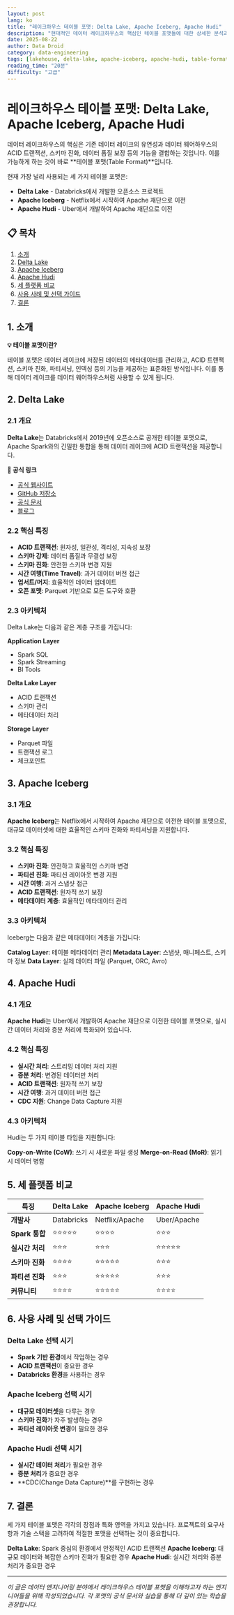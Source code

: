 ```yaml
---
layout: post
lang: ko
title: "레이크하우스 테이블 포맷: Delta Lake, Apache Iceberg, Apache Hudi"
description: "현대적인 데이터 레이크하우스의 핵심인 테이블 포맷들에 대한 상세한 분석과 비교"
date: 2025-08-22
author: Data Droid
category: data-engineering
tags: [lakehouse, delta-lake, apache-iceberg, apache-hudi, table-format, data-lake]
reading_time: "20분"
difficulty: "고급"
---
```


# 레이크하우스 테이블 포맷: Delta Lake, Apache Iceberg, Apache Hudi

데이터 레이크하우스의 핵심은 기존 데이터 레이크의 유연성과 데이터 웨어하우스의 ACID 트랜잭션, 스키마 진화, 데이터 품질 보장 등의 기능을 결합하는 것입니다. 이를 가능하게 하는 것이 바로 **테이블 포맷(Table Format)**입니다.

현재 가장 널리 사용되는 세 가지 테이블 포맷은:

- **Delta Lake** - Databricks에서 개발한 오픈소스 프로젝트
- **Apache Iceberg** - Netflix에서 시작하여 Apache 재단으로 이전
- **Apache Hudi** - Uber에서 개발하여 Apache 재단으로 이전

## 📋 목차

1. [소개](#소개)
2. [Delta Lake](#delta-lake)
3. [Apache Iceberg](#apache-iceberg)
4. [Apache Hudi](#apache-hudi)
5. [세 플랫폼 비교](#세-플랫폼-비교)
6. [사용 사례 및 선택 가이드](#사용-사례-및-선택-가이드)
7. [결론](#결론)

## 1. 소개

**💡 테이블 포맷이란?**

테이블 포맷은 데이터 레이크에 저장된 데이터의 메타데이터를 관리하고, ACID 트랜잭션, 스키마 진화, 파티셔닝, 인덱싱 등의 기능을 제공하는 표준화된 방식입니다. 이를 통해 데이터 레이크를 데이터 웨어하우스처럼 사용할 수 있게 됩니다.

## 2. Delta Lake

### 2.1 개요

**Delta Lake**는 Databricks에서 2019년에 오픈소스로 공개한 테이블 포맷으로, Apache Spark와의 긴밀한 통합을 통해 데이터 레이크에 ACID 트랜잭션을 제공합니다.

**🔗 공식 링크**
- [공식 웹사이트](https://delta.io/)
- [GitHub 저장소](https://github.com/delta-io/delta)
- [공식 문서](https://docs.delta.io/)
- [블로그](https://delta.io/blog/)

### 2.2 핵심 특징

- **ACID 트랜잭션**: 원자성, 일관성, 격리성, 지속성 보장
- **스키마 강제**: 데이터 품질과 무결성 보장
- **스키마 진화**: 안전한 스키마 변경 지원
- **시간 여행(Time Travel)**: 과거 데이터 버전 접근
- **업서트/머지**: 효율적인 데이터 업데이트
- **오픈 포맷**: Parquet 기반으로 모든 도구와 호환

### 2.3 아키텍처

Delta Lake는 다음과 같은 계층 구조를 가집니다:

**Application Layer**
- Spark SQL
- Spark Streaming
- BI Tools

**Delta Lake Layer**
- ACID 트랜잭션
- 스키마 관리
- 메타데이터 처리

**Storage Layer**
- Parquet 파일
- 트랜잭션 로그
- 체크포인트

## 3. Apache Iceberg

### 3.1 개요

**Apache Iceberg**는 Netflix에서 시작하여 Apache 재단으로 이전한 테이블 포맷으로, 대규모 데이터셋에 대한 효율적인 스키마 진화와 파티셔닝을 지원합니다.

### 3.2 핵심 특징

- **스키마 진화**: 안전하고 효율적인 스키마 변경
- **파티션 진화**: 파티션 레이아웃 변경 지원
- **시간 여행**: 과거 스냅샷 접근
- **ACID 트랜잭션**: 원자적 쓰기 보장
- **메타데이터 계층**: 효율적인 메타데이터 관리

### 3.3 아키텍처

Iceberg는 다음과 같은 메타데이터 계층을 가집니다:

**Catalog Layer**: 테이블 메타데이터 관리
**Metadata Layer**: 스냅샷, 매니페스트, 스키마 정보
**Data Layer**: 실제 데이터 파일 (Parquet, ORC, Avro)

## 4. Apache Hudi

### 4.1 개요

**Apache Hudi**는 Uber에서 개발하여 Apache 재단으로 이전한 테이블 포맷으로, 실시간 데이터 처리와 증분 처리에 특화되어 있습니다.

### 4.2 핵심 특징

- **실시간 처리**: 스트리밍 데이터 처리 지원
- **증분 처리**: 변경된 데이터만 처리
- **ACID 트랜잭션**: 원자적 쓰기 보장
- **시간 여행**: 과거 데이터 버전 접근
- **CDC 지원**: Change Data Capture 지원

### 4.3 아키텍처

Hudi는 두 가지 테이블 타입을 지원합니다:

**Copy-on-Write (CoW)**: 쓰기 시 새로운 파일 생성
**Merge-on-Read (MoR)**: 읽기 시 데이터 병합

## 5. 세 플랫폼 비교

| 특징 | Delta Lake | Apache Iceberg | Apache Hudi |
|------|-------------|----------------|-------------|
| **개발사** | Databricks | Netflix/Apache | Uber/Apache |
| **Spark 통합** | ⭐⭐⭐⭐⭐ | ⭐⭐⭐⭐ | ⭐⭐⭐ |
| **실시간 처리** | ⭐⭐⭐ | ⭐⭐⭐ | ⭐⭐⭐⭐⭐ |
| **스키마 진화** | ⭐⭐⭐⭐ | ⭐⭐⭐⭐⭐ | ⭐⭐⭐ |
| **파티션 진화** | ⭐⭐⭐ | ⭐⭐⭐⭐⭐ | ⭐⭐⭐ |
| **커뮤니티** | ⭐⭐⭐⭐ | ⭐⭐⭐⭐⭐ | ⭐⭐⭐⭐ |

## 6. 사용 사례 및 선택 가이드

### Delta Lake 선택 시기
- **Spark 기반 환경**에서 작업하는 경우
- **ACID 트랜잭션**이 중요한 경우
- **Databricks 환경**을 사용하는 경우

### Apache Iceberg 선택 시기
- **대규모 데이터셋**을 다루는 경우
- **스키마 진화**가 자주 발생하는 경우
- **파티션 레이아웃 변경**이 필요한 경우

### Apache Hudi 선택 시기
- **실시간 데이터 처리**가 필요한 경우
- **증분 처리**가 중요한 경우
- **CDC(Change Data Capture)**를 구현하는 경우

## 7. 결론

세 가지 테이블 포맷은 각각의 장점과 특화 영역을 가지고 있습니다. 프로젝트의 요구사항과 기술 스택을 고려하여 적절한 포맷을 선택하는 것이 중요합니다.

**Delta Lake**: Spark 중심의 환경에서 안정적인 ACID 트랜잭션
**Apache Iceberg**: 대규모 데이터와 복잡한 스키마 진화가 필요한 경우
**Apache Hudi**: 실시간 처리와 증분 처리가 중요한 경우

---

*이 글은 데이터 엔지니어링 분야에서 레이크하우스 테이블 포맷을 이해하고자 하는 엔지니어들을 위해 작성되었습니다. 각 포맷의 공식 문서와 실습을 통해 더 깊이 있는 학습을 권장합니다.*
